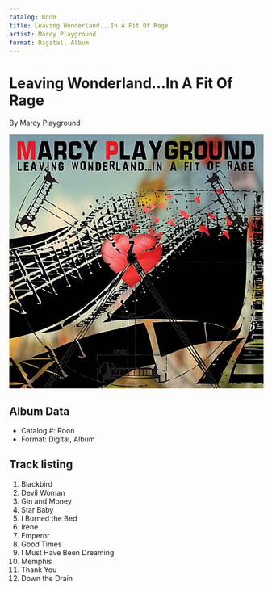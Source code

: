 ```yaml
---
catalog: Roon
title: Leaving Wonderland...In A Fit Of Rage
artist: Marcy Playground
format: Digital, Album
---
```


# Leaving Wonderland...In A Fit Of Rage

By Marcy Playground

![](../../assets/albumcovers/Marcy_Playground-Leaving_WonderlandIn_A_Fit_Of_Rage.png)

## Album Data

- Catalog #: Roon
- Format: Digital, Album


## Track listing


1. Blackbird
2. Devil Woman
3. Gin and Money
4. Star Baby
5. I Burned the Bed
6. Irene
7. Emperor
8. Good Times
9. I Must Have Been Dreaming
10. Memphis
11. Thank You
12. Down the Drain

